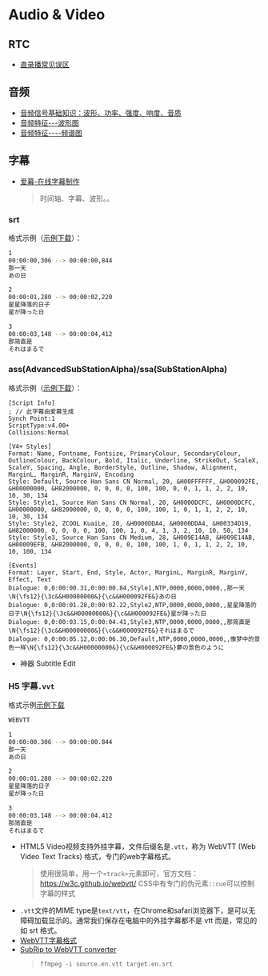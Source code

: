 # Audio & Video

## RTC
* [直录播常见误区](https://halo.sherlocky.com/archives/rtc)

## 音频
* [音频信号基础知识：波形、功率、强度、响度、音质](https://blog.csdn.net/rambo_csdn_123/article/details/119033157)
* [音频特征---波形图](https://blog.csdn.net/booklijian/article/details/106974667)
* [音频特征----频谱图](https://blog.csdn.net/booklijian/article/details/106979528)

## 字幕

* [爱幕-在线字幕制作](https://online.aimu-app.com/)
  > 时间轴、字幕、波形。。

### srt
格式示例（[示例下载](_media/demo.srt)）：
```bash
1
00:00:00,306 --> 00:00:00,844
那一天
あの日

2
00:00:01,280 --> 00:00:02,220
星星降落的日子
星が降った日

3
00:00:03,148 --> 00:00:04,412
那简直是
それはまるで
```

### ass(AdvancedSubStationAlpha)/ssa(SubStationAlpha)
格式示例（[示例下载](_media/demo.ass)）：
```
[Script Info]
; // 此字幕由爱幕生成
Synch Point:1
ScriptType:v4.00+
Collisions:Normal

[V4+ Styles]
Format: Name, Fontname, Fontsize, PrimaryColour, SecondaryColour, OutlineColour, BackColour, Bold, Italic, Underline, StrikeOut, ScaleX, ScaleY, Spacing, Angle, BorderStyle, Outline, Shadow, Alignment, MarginL, MarginR, MarginV, Encoding
Style: Default, Source Han Sans CN Normal, 20, &H00FFFFFF, &H000092FE, &H00000000, &H82000000, 0, 0, 0, 0, 100, 100, 0, 0, 1, 1, 2, 2, 10, 10, 30, 134
Style: Style1, Source Han Sans CN Normal, 20, &H0000DCFC, &H0000DCFC, &H00000000, &H82000000, 0, 0, 0, 0, 100, 100, 1, 0, 1, 1, 2, 2, 10, 10, 30, 134
Style: Style2, ZCOOL KuaiLe, 20, &H0000DDA4, &H0000DDA4, &H00334D19, &H82000000, 0, 0, 0, 0, 100, 100, 1, 0, 4, 1, 3, 2, 10, 10, 50, 134
Style: Style3, Source Han Sans CN Medium, 28, &H009E14AB, &H009E14AB, &H00009EFB, &H82000000, 0, 0, 0, 0, 100, 100, 1, 0, 1, 1, 2, 2, 10, 10, 100, 134

[Events]
Format: Layer, Start, End, Style, Actor, MarginL, MarginR, MarginV, Effect, Text
Dialogue: 0,0:00:00.31,0:00:00.84,Style1,NTP,0000,0000,0000,,那一天\N{\fs12}{\3c&&H00000000&}{\c&&H000092FE&}あの日
Dialogue: 0,0:00:01.28,0:00:02.22,Style2,NTP,0000,0000,0000,,星星降落的日子\N{\fs12}{\3c&&H00000000&}{\c&&H000092FE&}星が降った日
Dialogue: 0,0:00:03.15,0:00:04.41,Style3,NTP,0000,0000,0000,,那简直是\N{\fs12}{\3c&&H00000000&}{\c&&H000092FE&}それはまるで
Dialogue: 0,0:00:05.12,0:00:06.30,Default,NTP,0000,0000,0000,,像梦中的景色一样\N{\fs12}{\3c&&H00000000&}{\c&&H000092FE&}夢の景色のように
```
* 神器 Subtitle Edit

### H5 字幕``.vvt``
格式示例[示例下载](_media/demo.vtt)
```bash
WEBVTT

1
00:00:00.306 --> 00:00:00.844
那一天
あの日

2
00:00:01.280 --> 00:00:02.220
星星降落的日子
星が降った日

3
00:00:03.148 --> 00:00:04.412
那简直是
それはまるで
```

* HTML5 Video视频支持外挂字幕，文件后缀名是``.vtt``，称为 WebVTT (Web Video Text Tracks) 格式，专门的web字幕格式。
  > 使用很简单，用一个``<track>``元素即可，官方文档：https://w3c.github.io/webvtt/
  > CSS中有专门的伪元素``::cue``可以控制字幕的样式
* ``.vtt``文件的MIME type是``text/vtt``，在Chrome和safari浏览器下，是可以无障碍加载显示的。通常我们保存在电脑中的外挂字幕都不是 vtt 而是，常见的如 srt 格式。
* [WebVTT字幕格式](https://www.cnblogs.com/tocy/p/subtitle-format-webvtt.html)
* [SubRip to WebVTT converter](https://atelier.u-sub.net/srt2vtt/)
  > ``ffmpeg -i source.en.vtt target.en.srt``
